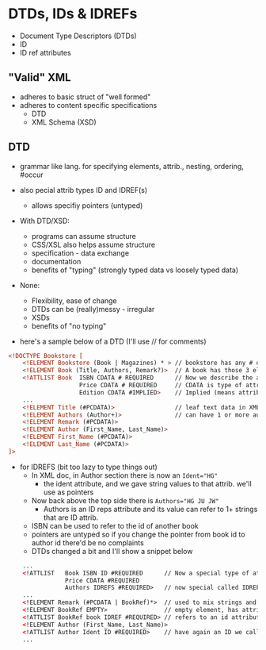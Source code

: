 # DTDs, IDs & IDREFs
- Document Type Descriptors (DTDs)
- ID
- ID ref attributes

## "Valid" XML
- adheres to basic struct of "well formed"
- adheres to content specific specifications
    - DTD
    - XML Schema (XSD)

## DTD
- grammar like lang. for specifying elements, attrib., nesting, ordering, #occur
- also pecial attrib types ID and IDREF(s)
    - allows specifiy pointers (untyped)
- With DTD/XSD:
    - programs can assume structure
    - CSS/XSL also helps assume structure
    - specification - data exchange
    - documentation
    - benefits of "typing" (strongly typed data vs loosely typed data)
- None:
    - Flexibility, ease of change
    - DTDs can be (really)messy - irregular
    - XSDs
    - benefits of "no typing"

- here's a sample below of a DTD (I'll use // for comments)

```xml
<!DOCTYPE Bookstore [
    <!ELEMENT Bookstore (Book | Magazines) * > // bookstore has any # of elements books/magazines 0 or more of
    <!ELEMENT Book (Title, Authors, Remark?)>  // A book has those 3 elements with Remark not required
    <!ATTLIST Book  ISBN CDATA # REQUIRED      // Now we describe the attributes
                    Price CDATA # REQUIRED     // CDATA is type of attribute (just a string)
                    Edition CDATA #IMPLIED>    // Implied (means attribute doesn't have to be present)
    ...
    <!ELEMENT Title (#PCDATA)>                 // leaf text data in XML tree
    <!ELEMENT Authors (Author+)>               // can have 1 or more author subelements, still structured
    <!ELEMENT Remark (#PCDATA)>
    <!ELEMENT Author (First_Name, Last_Name)>
    <!ELEMENT First_Name (#PCDATA)>
    <!ELEMENT Last_Name (#PCDATA)>
]>
```
- for IDREFS (bit too lazy to type things out)
    - In XML doc, in Author section there is now an `Ident="HG"`
        - the ident attribute, and we gave string values to that attrib. we'll use as pointers
    - Now back above the top side there is `Authors="HG JU JW"`
        - Authors is an ID reps attribute and its value can refer to 1+ strings that are ID attrib.
    - ISBN can be used to refer to the id of another book
    - pointers are untyped so if you change the pointer from book id to author id there'd be no complaints 
    - DTDs changed a bit and I'll show a snippet below

```xml
    ...
    <!ATTLIST   Book ISBN ID #REQUIRED      // Now a special type of attrib called ID
                Price CDATA #REQUIRED
                Authors IDREFS #REQUIRED>   // now special called IDREFS (Plural, has one or more ID values separated by spaces)
    ...
    <!ELEMENT Remark (#PCDATA | BookRef)*>  // used to mix strings and sub elements within an element, 0+
    <!ELEMENT BookRef EMPTY>                // empty element, has attrib. in XML doc, and attrib is book
    <!ATTLIST BookRef book IDREF #REQUIRED> // refers to an id attribute of another element, note: IDREF here is singular (has exactly one ID value)
    <!ELEMENT Author (First_Name, Last_Name)>
    <!ATTLIST Author Ident ID #REQUIRED>    // have again an ID we call Ident
    ...
```
